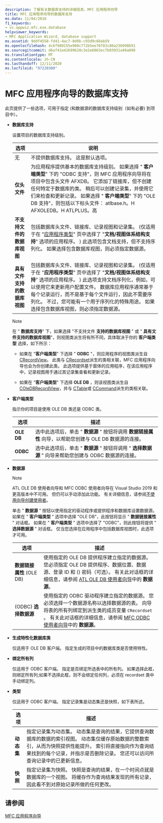 ```yaml
---
description: 了解有关数据库支持的详细信息，MFC 应用程序向导
title: MFC 应用程序向导的数据库支持
ms.date: 11/04/2016
f1_keywords:
- vc.appwiz.mfc.exe.database
helpviewer_keywords:
- MFC Application Wizard, database support
ms.assetid: 9ddf4558-fd41-4ac7-8d9b-c93d9c68ab59
ms.openlocfilehash: 4c6f980155e980c772b5ee78f83c80a236998b91
ms.sourcegitcommit: d6af41e42699628c3e2e6063ec7b03931a49a098
ms.translationtype: MT
ms.contentlocale: zh-CN
ms.lasthandoff: 12/11/2020
ms.locfileid: "97220300"
---
```

# <a name="database-support-mfc-application-wizard"></a>MFC 应用程序向导的数据库支持

此页提供了一些选项，可用于指定 (和数据源的数据库支持级别（如有必要) 到项目中）。

- **数据库支持**

   设置项目的数据库支持级别。

   |选项|说明|
   |------------|-----------------|
   |无|不提供数据库支持。 这是默认选项。|
   |**仅头文件**|为应用程序提供基本的数据库支持级别。 如果选择 " **客户端类型**" 下的 "ODBC 支持"，则 MFC 应用程序向导将在项目中包含头文件 AFXDB。 它添加了链接库，但不创建任何特定于数据库的类。 稍后可以创建记录集，并使用它们来检查和更新记录。 如果选择 " **客户端类型**" 下的 "OLE DB 支持"，则包括以下标头文件： atlbase.h。H AFXOLEDB。H ATLPLUS。高|
   |**不支持文件的数据库视图**|包括数据库头文件、链接库、记录视图和记录集。  (仅适用于在 "[应用程序类型](../../mfc/reference/application-type-mfc-application-wizard.md)" 页中选择了 "**文档/视图体系结构支持**" 选项的应用程序。 ) 此选项包含文档支持，但不支持序列化。 如果选择包含数据库视图，则必须指定数据源。|
   |**具有文件支持的数据库视图**|包括数据库头文件、链接库、记录视图和记录集。  (仅适用于在 "**应用程序类型**" 页中选择了 "**文档/视图体系结构支持**" 选项的应用程序。 ) 此选项支持文档序列化，例如，可以使用它来更新用户配置文件。 数据库应用程序通常基于每个记录运行，而不是基于每个文件运行，因此不需要序列化。 不过，您可能有一个用于序列化的特殊用途。 如果选择包含数据库视图，则必须指定数据源。|

   > [!NOTE]
   > 在 " **数据库支持**" 下，如果选择 "不支持文件 **支持的数据库视图** " 或 " **具有文件支持的数据库视图**"，则视图类派生将有所不同，具体取决于你的 **客户端类型** 选择，如下所示：

  - 如果在 "**客户端类型**" 下选择 " **ODBC** "，则应用程序的视图类派生自 [CRecordView](../../mfc/reference/crecordview-class.md)。 此类与 [CRecordset](../../mfc/reference/crecordset-class.md)派生的类相关联，MFC 应用程序向导也会为你创建此类。 此选项提供基于窗体的应用程序，在该应用程序中，记录视图用于通过其记录集查看和更新记录。

  - 如果在 "**客户端类型**" 下选择 **OLE DB** ，则该视图类派生自 [COleDBRecordView](../../mfc/reference/coledbrecordview-class.md)，并与 [CTable](../../data/oledb/ctable-class.md)或 [CCommand](../../data/oledb/ccommand-class.md)派生的类相关联。

- **客户端类型**

   指示你的项目是使用 OLE DB 类还是 ODBC 类。

   |选项|描述|
   |------------|-----------------|
   |**OLE DB**|选中此选项后，单击 " **数据源** " 按钮将调用 **数据链接属性** 向导，以帮助您创建与 OLE DB 数据源的连接。|
   |**ODBC**|选中此选项后，单击 " **数据源** " 按钮将调用 " **选择数据源** " 向导来帮助您创建与 ODBC 数据源的连接。|

- **数据源**

   > [!NOTE]
   > ATL OLE DB 使用者向导和 MFC ODBC 使用者向导在 Visual Studio 2019 和更高版本中不可用。 但仍可以手动添加此功能。 有关详细信息，请参阅[不使用向导创建使用者](../../data/oledb/creating-a-consumer-without-using-a-wizard.md)。

   单击 " **数据源** " 按钮以使用指定的驱动程序或提供程序和数据库设置数据源。 如果在 " **客户端类型** " 选项中选择 "OLE DB"，此按钮将显示 " **数据链接属性** " 对话框。 如果在 " **客户端类型** " 选项中选择了 "ODBC"，则此按钮将提供 " **选择数据源** " 对话框。 仅当您选择在应用程序中包括数据库视图时，此选项才可用。

   |选项|描述|
   |------------|-----------------|
   |**数据链接属性** (OLE DB) |使用指定的 OLE DB 提供程序建立指定的数据源。 您必须指定 OLE DB 提供程序、数据位置、数据源、登录 ID 和 () 密码（可选）。 有关此对话框的详细信息，请参阅 [ATL OLE DB 使用者向导](../../atl/reference/atl-ole-db-consumer-wizard.md)中的 **数据源**。|
   | (ODBC) **选择数据源**|使用指定的 ODBC 驱动程序建立指定的数据源。 您必须选择一个数据源名称以选择数据源的表。 向导将表的所有列绑定到派生类的成员变量 `CRecordset` 。 有关此对话框的详细信息，请参阅 [MFC ODBC 使用者向导](../../mfc/reference/mfc-odbc-consumer-wizard.md)中的 **数据源**。|

- **生成特性化数据库类**

   仅适用于 OLE DB 客户端。 指定生成的项目中的数据库类是否使用特性。

- **绑定所有列**

   仅适用于 ODBC 客户端。 指定是否绑定所选表中的所有列。 如果选择此框，则绑定所有列;如果不选择此框，则不会绑定任何列，必须在 recordset 类中手动绑定列。

- **类型**

   仅适用于 ODBC 客户端。 指定记录集是动态集还是快照，如下表所述。

   |选项|描述|
   |------------|-----------------|
   |**动态集**|指定记录集为动态集。 动态集是查询的结果，它提供查询数据库的数据的索引视图。 动态集仅缓存原始数据的整数索引，从而为快照提供性能提升。 索引将直接指向作为查询结果找到的每个记录，并指示是否删除记录。 您还可以访问所查询记录中的已更新信息。|
   |**快照**|指定记录集为快照。 快照是查询的结果，在一个时间点就是数据库的一个视图。 将缓存作为查询结果发现的所有记录，因此看不到对原始记录所做的任何更改。|

## <a name="see-also"></a>请参阅

[MFC 应用程序向导](../../mfc/reference/mfc-application-wizard.md)
